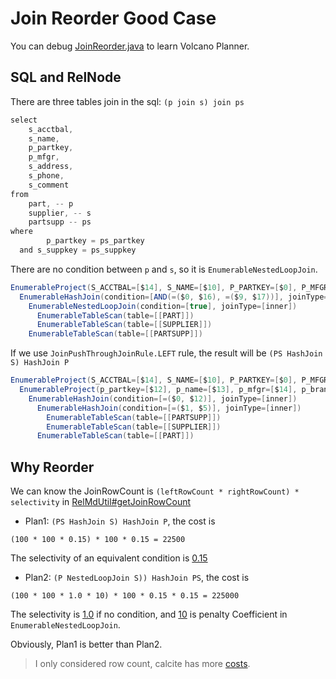 # Join Reorder Good Case
You can debug [JoinReorder.java](../../src/main/java/com/github/jiajun/calcite/example/cbo/JoinReorder.java) to learn Volcano Planner.
## SQL and RelNode
There are three tables join in the sql: `(p join s) join ps`
```java
select
    s_acctbal,
    s_name,
    p_partkey,
    p_mfgr,
    s_address,
    s_phone,
    s_comment
from
    part, -- p
    supplier, -- s
    partsupp -- ps
where
        p_partkey = ps_partkey
  and s_suppkey = ps_suppkey
```
There are no condition between `p` and `s`, so it is `EnumerableNestedLoopJoin`.
```java
EnumerableProject(S_ACCTBAL=[$14], S_NAME=[$10], P_PARTKEY=[$0], P_MFGR=[$2], S_ADDRESS=[$11], S_PHONE=[$13], S_COMMENT=[$15])
  EnumerableHashJoin(condition=[AND(=($0, $16), =($9, $17))], joinType=[inner])
    EnumerableNestedLoopJoin(condition=[true], joinType=[inner])
      EnumerableTableScan(table=[[PART]])
      EnumerableTableScan(table=[[SUPPLIER]])
    EnumerableTableScan(table=[[PARTSUPP]])
```
If we use `JoinPushThroughJoinRule.LEFT` rule, the result will be `(PS HashJoin S) HashJoin P`
```java
EnumerableProject(S_ACCTBAL=[$14], S_NAME=[$10], P_PARTKEY=[$0], P_MFGR=[$2], S_ADDRESS=[$11], S_PHONE=[$13], S_COMMENT=[$15])
  EnumerableProject(p_partkey=[$12], p_name=[$13], p_mfgr=[$14], p_brand=[$15], p_type=[$16], p_size=[$17], p_container=[$18], p_retailprice=[$19], p_comment=[$20], s_suppkey=[$5], s_name=[$6], s_address=[$7], s_nationkey=[$8], s_phone=[$9], s_acctbal=[$10], s_comment=[$11], ps_partkey=[$0], ps_suppkey=[$1], ps_availqty=[$2], ps_supplycost=[$3], ps_comment=[$4])
    EnumerableHashJoin(condition=[=($0, $12)], joinType=[inner])
      EnumerableHashJoin(condition=[=($1, $5)], joinType=[inner])
        EnumerableTableScan(table=[[PARTSUPP]])
        EnumerableTableScan(table=[[SUPPLIER]])
      EnumerableTableScan(table=[[PART]])
```

## Why Reorder
We can know the JoinRowCount is `(leftRowCount * rightRowCount) * selectivity`  in [RelMdUtil#getJoinRowCount](https://github.com/apache/calcite/blob/0be8eaebcf27afae9ecda8ab79db63c214426561/core/src/main/java/org/apache/calcite/rel/metadata/RelMdUtil.java#L831)
- Plan1: `(PS HashJoin S) HashJoin P`, the cost is
```shell
(100 * 100 * 0.15) * 100 * 0.15 = 22500
```
The selectivity of an equivalent condition is [0.15](https://github.com/apache/calcite/blob/0be8eaebcf27afae9ecda8ab79db63c214426561/core/src/main/java/org/apache/calcite/rel/metadata/RelMdUtil.java#L493)

- Plan2: `(P NestedLoopJoin S)) HashJoin PS`, the cost is
```shell
(100 * 100 * 1.0 * 10) * 100 * 0.15 * 0.15 = 225000
```
The selectivity is [1.0](https://github.com/apache/calcite/blob/0be8eaebcf27afae9ecda8ab79db63c214426561/core/src/main/java/org/apache/calcite/rel/metadata/RelMdUtil.java#L479) if no condition,
and [10](https://github.com/apache/calcite/blob/0be8eaebcf27afae9ecda8ab79db63c214426561/core/src/main/java/org/apache/calcite/adapter/enumerable/EnumerableNestedLoopJoin.java#L122) is penalty Coefficient in `EnumerableNestedLoopJoin`.

Obviously, Plan1 is better than Plan2.
> I only considered row count, calcite has more [costs](dag/planner-vizhtml.html).